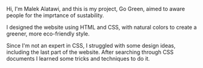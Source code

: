 Hi, I'm Malek Alatawi, and this is my project, Go Green, aimed to aware people for the imprtance of sustability.

I designed the website using HTML and CSS, with natural colors to create a greener, more eco-friendly style.

Since I'm not an expert in CSS, I struggled with some design ideas, including the last part of the website. After searching through CSS documents I learned some tricks and techniques to do it.
